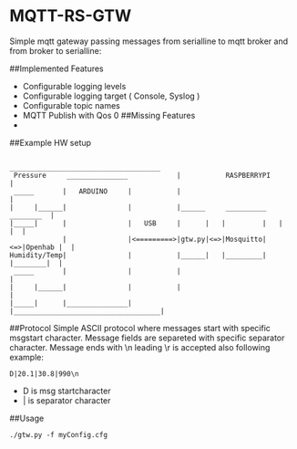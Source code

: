 # MQTT-RS-GTW
Simple mqtt gateway passing messages from serialline to mqtt broker and from broker to serialline:

##Implemented Features
- Configurable logging levels
- Configurable logging target ( Console, Syslog )
- Configurable topic names
- MQTT Publish with Qos 0
##Missing Features
-  

##Example HW setup
```
                                          _____________________________________      
 Pressure     _______________            |           RASPBERRYPI              |
 _____       |   ARDUINO     |           |                                    |
|     |______|               |           |______     __________     ________  |
|_____|      |               |   USB     |      |   |         |   |        |  |
             |               |<=========>|gtw.py|<=>|Mosquitto|<=>|Openhab |  |
Humidity/Temp|               |           |______|   |_________|   |________|  |
 _____       |               |           |                                    |
|     |______|               |           |                                    |
|_____|      |_______________|           |____________________________________|

```
##Protocol
Simple ASCII protocol where messages start with specific msgstart character. 
Message fields are separeted with specific separator character.
Message ends with \n leading \r is accepted also following example:
```
D|20.1|30.8|990\n
```
 - D is msg startcharacter
 - | is separator character
 

##Usage
```
./gtw.py -f myConfig.cfg

```
